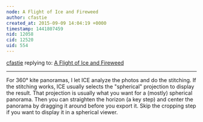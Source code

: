 ```yaml
---
node: A Flight of Ice and Fireweed
author: cfastie
created_at: 2015-09-09 14:04:19 +0000
timestamp: 1441807459
nid: 12058
cid: 12520
uid: 554
---
```




[cfastie](../profile/cfastie) replying to: [A Flight of Ice and Fireweed](../notes/cfastie/07-13-2015/flight-of-ice-and-fireweed)

----
For 360° kite panoramas, I let ICE analyze the photos and do the stitching. If the stitching works, ICE usually selects the "spherical" projection to display the result. That projection is usually what you want for a (mostly) spherical panorama. Then you can straighten the horizon (a key step) and center the panorama by dragging it around before you export it. Skip the cropping step if you want to display it in a spherical viewer.